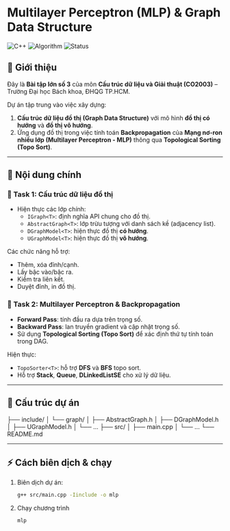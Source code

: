 # Multilayer Perceptron (MLP) & Graph Data Structure

![C++](https://img.shields.io/badge/language-C++-blue.svg)
![Algorithm](https://img.shields.io/badge/algorithm-Graph%20%26%20Backpropagation-green.svg)
![Status](https://img.shields.io/badge/status-academic--project-success.svg)

## 📌 Giới thiệu
Đây là **Bài tập lớn số 3** của môn **Cấu trúc dữ liệu và Giải thuật (CO2003)** – Trường Đại học Bách khoa, ĐHQG TP.HCM.  

Dự án tập trung vào việc xây dựng:
1. **Cấu trúc dữ liệu đồ thị (Graph Data Structure)** với mô hình **đồ thị có hướng** và **đồ thị vô hướng**.  
2. Ứng dụng đồ thị trong việc tính toán **Backpropagation** của **Mạng nơ-ron nhiều lớp (Multilayer Perceptron - MLP)** thông qua **Topological Sorting (Topo Sort)**.

---

## 🚀 Nội dung chính
### 🔹 Task 1: Cấu trúc dữ liệu đồ thị
- Hiện thực các lớp chính:
  - `IGraph<T>`: định nghĩa API chung cho đồ thị.  
  - `AbstractGraph<T>`: lớp trừu tượng với danh sách kề (adjacency list).  
  - `DGraphModel<T>`: hiện thực đồ thị **có hướng**.  
  - `UGraphModel<T>`: hiện thực đồ thị **vô hướng**.  

Các chức năng hỗ trợ:
- Thêm, xóa đỉnh/cạnh.  
- Lấy bậc vào/bậc ra.  
- Kiểm tra liên kết.  
- Duyệt đỉnh, in đồ thị.  

### 🔹 Task 2: Multilayer Perceptron & Backpropagation
- **Forward Pass**: tính đầu ra dựa trên trọng số.  
- **Backward Pass**: lan truyền gradient và cập nhật trọng số.  
- Sử dụng **Topological Sorting (Topo Sort)** để xác định thứ tự tính toán trong DAG.  

Hiện thực:
- `TopoSorter<T>`: hỗ trợ **DFS** và **BFS** topo sort.  
- Hỗ trợ **Stack**, **Queue**, **DLinkedListSE** cho xử lý dữ liệu.  

---

## 📂 Cấu trúc dự án
├── include/
│ └── graph/
│ ├── AbstractGraph.h
│ ├── DGraphModel.h
│ ├── UGraphModel.h
│ └── ...
├── src/
│ ├── main.cpp
│ └── ...
└── README.md

---

## ⚡ Cách biên dịch & chạy
1. Biên dịch dự án:
   ```bash
   g++ src/main.cpp -Iinclude -o mlp
2. Chạy chương trình
   ```bash
   mlp
